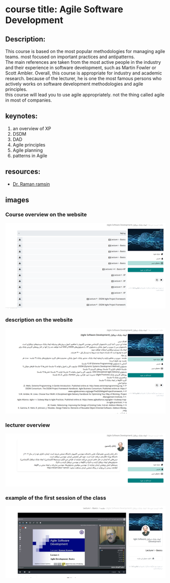 # course title: Agile Software Development
## Description:
This course is based on the most popular methodologies for managing agile teams. most focused on important practices and antipatterns.<br />
The main references are taken from the most active people in the industry and their experience in software development, such as Martin Fowler or Scott Ambler.
Overall, this course is appropriate for industry and academic research. because of the lecturer, he is one the most famous persons who actively works on software development methodologies and agile principles.<br />
this course will lead you to use agile appropriately. not the thing called agile in most of companies.


## keynotes:
1. an overview of XP
2. DSDM
3. DAD
4. Agile principles
5. Agile planning
6. patterns in Agile

## resources:
- [Dr. Raman ramsin](https://ocw.sharif.ir/course/id/448/)

## images
### Course overview on the website
![Alt text](images/18-23-56.png)

### description on the website
![Alt text](images/21-55-26.png)

### lecturer overview
![Alt text](images/21-55-35.png)
### example of the first session of the class

![Alt text](images/21-56-08.png)

